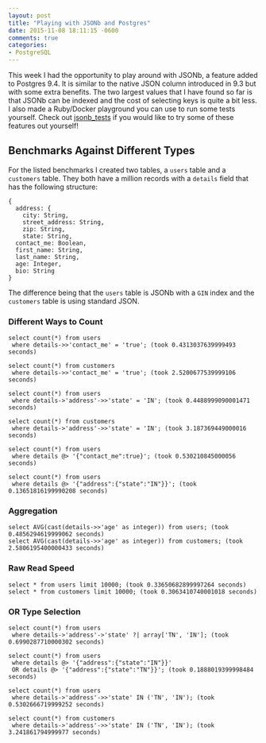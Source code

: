 ```yaml
---
layout: post
title: "Playing with JSONb and Postgres"
date: 2015-11-08 18:11:15 -0600
comments: true
categories: 
- PostgreSQL
---
```

This week I had the opportunity to play around with JSONb, a feature added to
Postgres 9.4.  It is similar to the native JSON column introduced in 9.3 but
with some extra benefits.  The two largest values that I have found so far is
that JSONb can be indexed and the cost of selecting keys is quite a bit less.  I
also made a Ruby/Docker playground you can use to run some tests yourself.
Check out [jsonb_tests](https://github.com/benfalk/jsonb_tests) if you would
like to try some of these features out yourself!

<!-- more -->

## Benchmarks Against Different Types

For the listed benchmarks I created two tables, a `users` table and a
`customers` table. They both have a million records with a `details` field that
has the following structure:

```
{
  address: {
    city: String,
    street_address: String,
    zip: String,
    state: String,
  contact_me: Boolean,
  first_name: String,
  last_name: String,
  age: Integer,
  bio: String
}
```

The difference being that the `users` table is JSONb with a `GIN` index and the
`customers` table is using standard JSON.

### Different Ways to Count

```
select count(*) from users
 where details->>'contact_me' = 'true'; (took 0.4313037639999493 seconds)

select count(*) from customers
 where details->>'contact_me' = 'true'; (took 2.5200677539999106 seconds)

select count(*) from users
 where details->'address'->>'state' = 'IN'; (took 0.4488999090001471 seconds)

select count(*) from customers
 where details->'address'->>'state' = 'IN'; (took 3.187369449000016 seconds)

select count(*) from users
 where details @> '{"contact_me":true}'; (took 0.530210845000056 seconds)

select count(*) from users
 where details @> '{"address":{"state":"IN"}}'; (took 0.13651816199990208 seconds)
```

### Aggregation

```
select AVG(cast(details->>'age' as integer)) from users; (took 0.4856294619999062 seconds)
select AVG(cast(details->>'age' as integer)) from customers; (took 2.5806195400000433 seconds)
```

### Raw Read Speed

```
select * from users limit 10000; (took 0.33650682899997264 seconds)
select * from customers limit 10000; (took 0.3063410740001018 seconds)
```

### OR Type Selection

```
select count(*) from users
 where details->'address'->'state' ?| array['TN', 'IN']; (took 0.6990287710000302 seconds)

select count(*) from users
 where details @> '{"address":{"state":"IN"}}'
 OR details @> '{"address":{"state":"TN"}}'; (took 0.1888019399998484 seconds)

select count(*) from users
 where details->'address'->>'state' IN ('TN', 'IN'); (took 0.5302666719999252 seconds)

select count(*) from customers
 where details->'address'->>'state' IN ('TN', 'IN'); (took 3.241861794999977 seconds)
```
